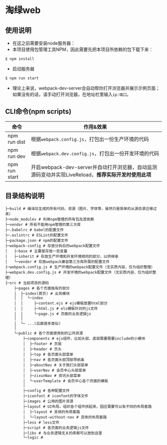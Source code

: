 # 淘绿web

## 使用说明
- 在这之前需要安装node服务器：
- 本项目使用包管理工具NPM，因此需要先把本项目所依赖的包下载下来：
```
$ npm install
```

- 启动服务器
```
$ npm run start
```

- 理论上来说，webpack-dev-server会自动帮你打开浏览器并展示示例页面；如果没有的话，请手动打开浏览器，在地址栏里输入`ip:端口`。

## CLI命令(npm scripts)
| 命令            | 作用&效果          |
| --------------- | ------------- |
| npm run dist   | 根据`webpack.config.js`，打包出一份生产环境的代码 |
| npm run dev     | 根据`webpack.dev.config.js`，打包出一份开发环境的代码 |
| npm run start   | 开启webpack-dev-server并自动打开浏览器，自动监测源码变动并实现LiveReload，**推荐实际开发时使用此项** |

## 目录结构说明
```
├─build # 编译后生成的所有代码、资源（图片、字体等，虽然只是简单的从源目录迁移过来）
├─node_modules # 利用npm管理的所有包及其依赖
├─vendor # 所有不能用npm管理的第三方库
├─.babelrc # babel的配置文件
├─.eslintrc # ESLint的配置文件
├─package.json # npm的配置文件
├─webpack-config # 存放分拆后的webpack配置文件
│   ├─base # 主要是存放一些变量
│   ├─inherit # 存放生产环境和开发环境相同的部分，以供继承
│   └─vendor # 存放webpack兼容第三方库所需的配置文件
├─webpack.config.js # 生产环境的webpack配置文件（无实质内容，仅为组织整理）
├─webpack.dev.config.js # 开发环境的webpack配置文件（无实质内容，仅为组织整理）
├─src # 当前项目的源码
    ├─pages # 各个页面独有的部分
    │  ├─index(首页) # 业务模块
    │  │  └─index 
    │  │     ├─content.ejs # ejs模板放置html部分
    │  │  	 ├─html.js # els模板针对的js文件
    │  │     └─page.js # 页面的业务逻辑js
    │  │
    │  └─ ...(后面很多类似)
    │
    └─public # 各个页面使用到的公共资源
        ├─components # ejs组件，比如头部、底部需要需要include的小模块
        │  ├─footer # 页尾
        │  ├─header # 页头
        │  ├─top # 各页面头部菜单
        │  ├─nav # 各页面头部顶部导航条
        │  ├─aboutNav # 关于我们头部菜单
        │  ├─userNav # 会员中心头部菜单
        │  ├─zixunNav # 资讯头部菜单
        │  └─userTemplate # 会员中心各个页面的模板
        │  
        ├─config # 各种配置文件
        ├─iconfont # iconfont的字体文件
        ├─images # 公用的图片资源
        ├─layout # UI布局，组织各个组件拼起来，因应需要可以有不同的布局套路
        │  ├─layout # 具体的布局套路
        │  └─layout-without-nav # 具体的布局套路
        ├─less # less文件
        ├─script # 各页面的业务逻辑js文件
        ├─libs # 与业务逻辑无关的库都可以放到这里
        └─logic # 
```
